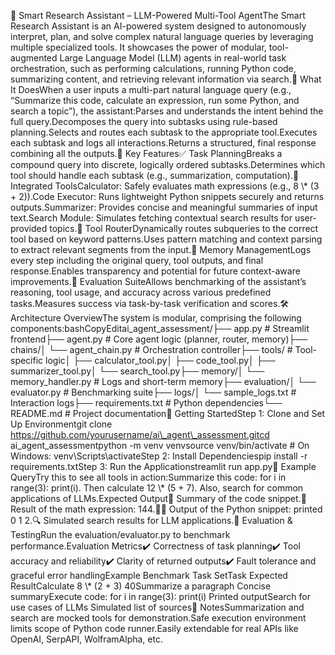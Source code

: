 🤖 Smart Research Assistant – LLM-Powered Multi-Tool AgentThe Smart Research Assistant is an AI-powered system designed to autonomously interpret, plan, and solve complex natural language queries by leveraging multiple specialized tools. It showcases the power of modular, tool-augmented Large Language Model (LLM) agents in real-world task orchestration, such as performing calculations, running Python code, summarizing content, and retrieving relevant information via search.🧠 What It DoesWhen a user inputs a multi-part natural language query (e.g., “Summarize this code, calculate an expression, run some Python, and search a topic”), the assistant:Parses and understands the intent behind the full query.Decomposes the query into subtasks using rule-based planning.Selects and routes each subtask to the appropriate tool.Executes each subtask and logs all interactions.Returns a structured, final response combining all the outputs.🧱 Key Features✅ Task PlanningBreaks a compound query into discrete, logically ordered subtasks.Determines which tool should handle each subtask (e.g., summarization, computation).🧰 Integrated ToolsCalculator: Safely evaluates math expressions (e.g., 8 \\\* (3 + 2)).Code Executor: Runs lightweight Python snippets securely and returns outputs.Summarizer: Provides concise and meaningful summaries of input text.Search Module: Simulates fetching contextual search results for user-provided topics.🔄 Tool RouterDynamically routes subqueries to the correct tool based on keyword patterns.Uses pattern matching and context parsing to extract relevant segments from the input.🧠 Memory ManagementLogs every step including the original query, tool outputs, and final response.Enables transparency and potential for future context-aware improvements.🧪 Evaluation SuiteAllows benchmarking of the assistant’s reasoning, tool usage, and accuracy across various predefined tasks.Measures success via task-by-task verification and scores.🛠️ Architecture OverviewThe system is modular, comprising the following components:bashCopyEditai\_agent\_assessment/├── app.py # Streamlit frontend├── agent.py # Core agent logic (planner, router, memory)├── chains/│ └── agent\_chain.py # Orchestration controller├── tools/ # Tool-specific logic│ ├── calculator\_tool.py│ ├── code\_tool.py│ ├── summarizer\_tool.py│ └── search\_tool.py├── memory/│ └── memory\_handler.py # Logs and short-term memory├── evaluation/│ └── evaluator.py # Benchmarking suite├── logs/│ └── sample\_logs.txt # Interaction logs├── requirements.txt # Python dependencies└── README.md # Project documentation🚀 Getting StartedStep 1: Clone and Set Up Environmentgit clone https://github.com/yourusername/ai\_agent\_assessment.gitcd ai\_agent\_assessmentpython -m venv venvsource venv/bin/activate # On Windows: venv\\Scripts\\activateStep 2: Install Dependenciespip install -r requirements.txtStep 3: Run the Applicationstreamlit run app.py💬 Example QueryTry this to see all tools in action:Summarize this code: for i in range(3): print(i). Then calculate 12 \\\* (5 + 7). Also, search for common applications of LLMs.Expected Output📝 Summary of the code snippet.🧮 Result of the math expression: 144.🧑‍💻 Output of the Python snippet: printed 0 1 2.🔍 Simulated search results for LLM applications.🧪 Evaluation & TestingRun the evaluation/evaluator.py to benchmark performance.Evaluation Metrics✔️ Correctness of task planning✔️ Tool accuracy and reliability✔️ Clarity of returned outputs✔️ Fault tolerance and graceful error handlingExample Benchmark Task SetTask Expected ResultCalculate 8 \\\* (2 + 3) 40Summarize a paragraph Concise summaryExecute code: for i in range(3): print(i) Printed outputSearch for use cases of LLMs Simulated list of sources📌 NotesSummarization and search are mocked tools for demonstration.Safe execution environment limits scope of Python code runner.Easily extendable for real APIs like OpenAI, SerpAPI, WolframAlpha, etc.
